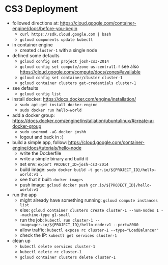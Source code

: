 # CS3 Deployment

* followed directions at:
https://cloud.google.com/container-engine/docs/before-you-begin
  * `curl https://sdk.cloud.google.com | bash`
  * `gcloud components update kubectl`
* in container engine
  * created `cluster-1` with a single node
* defined some defaults
  * `gcloud config set project josh-cs3-2014`
  * `gcloud config set compute/zone us-central1-f` see also
    https://cloud.google.com/compute/docs/zones#available
  * `gcloud config set container/cluster cluster-1`
  * `gcloud container clusters get-credentials cluster-1`
* see defaults
  * `gcloud config list`
* install docker: https://docs.docker.com/engine/installation/
  * `sudo apt-get install docker-engine`
  * `sudo docker run hello-world`
* add a docker group:
  https://docs.docker.com/engine/installation/ubuntulinux/#create-a-docker-group
  * `sudo usermod -aG docker joshh`
  * logout and back in :(
* build a simple app, follow:
  https://cloud.google.com/container-engine/docs/tutorials/hello-node
  * write the Dockerfile
  * write a simple binary and build it
  * set env: `export PROJECT_ID=josh-cs3-2014`
  * build image: `sudo docker build -t gcr.io/${PROJECT_ID}/hello-world:v1 .`
  * see that it built: `docker images`
  * push image: `gcloud docker push gcr.io/${PROJECT_ID}/hello-world:v1`
* run the app
  * might already have something running: `gcloud compute instances list`
  * else: `gcloud container clusters create cluster-1 --num-nodes 1 --machine-type g1-small`
  * run the job: `kubectl run cluster-1 --image=gcr.io/${PROJECT_ID}/hello-node:v1 --port=8080`
  * allow traffic: `kubectl expose rc cluster-1 --type="LoadBalancer"`
  * check the IP: `kubectl get services cluster-1`
* clean up
  * `kubectl delete services cluster-1`
  * `kubectl delete rc cluster-1`
  * `gcloud container clusters delete cluster-1`
